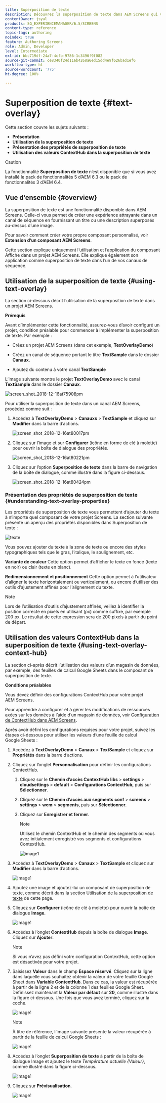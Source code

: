 ```yaml
---
title: Superposition de texte
description: Découvrez la superposition de texte dans AEM Screens qui vous permet de créer une expérience attrayante dans un canal de séquence en incluant un titre ou une description superposés à une image.
contentOwner: jsyal
products: SG_EXPERIENCEMANAGER/6.5/SCREENS
content-type: reference
topic-tags: authoring
noindex: true
feature: Authoring Screens
role: Admin, Developer
level: Intermediate
exl-id: bbc719df-24a7-4cfb-9786-1c3496f9f082
source-git-commit: ce8340f24d116b4268a6ed15dd4e9f626bad1ef6
workflow-type: ht
source-wordcount: '775'
ht-degree: 100%

---
```


# Superposition de texte {#text-overlay}

Cette section couvre les sujets suivants :

* **Présentation**
* **Utilisation de la superposition de texte**
* **Présentation des propriétés de superposition de texte**
* **Utilisation des valeurs ContextHub dans la superposition de texte**

>[!CAUTION]
>
>La fonctionnalité **Superposition de texte** n’est disponible que si vous avez installé le pack de fonctionnalités 5 d’AEM 6.3 ou le pack de fonctionnalités 3 d’AEM 6.4.

## Vue d’ensemble {#overview}

La superposition de texte est une fonctionnalité disponible dans AEM Screens. Celle-ci vous permet de créer une expérience attrayante dans un canal de séquence en fournissant un titre ou une description superposés au-dessus d’une image.

Pour savoir comment créer votre propre composant personnalisé, voir **Extension d’un composant AEM Screens**.

Cette section explique uniquement l’utilisation et l’application du composant Affiche dans un projet AEM Screens. Elle explique également son application comme superposition de texte dans l’un de vos canaux de séquence.

## Utilisation de la superposition de texte {#using-text-overlay}

La section ci-dessous décrit l’utilisation de la superposition de texte dans un projet AEM Screens.

**Prérequis**

Avant d’implémenter cette fonctionnalité, assurez-vous d’avoir configuré un projet, condition préalable pour commencer à implémenter la superposition de texte. Par exemple :

* Créez un projet AEM Screens (dans cet exemple, **TextOverlayDemo**)

* Créez un canal de séquence portant le titre **TextSample** dans le dossier **Canaux**.

* Ajoutez du contenu à votre canal **TextSample**

L’image suivante montre le projet **TextOverlayDemo** avec le canal **TextSample** dans le dossier **Canaux**.

![screen_shot_2018-12-16at75908pm](assets/screen_shot_2018-12-16at75908pm.png)

Pour utiliser la superposition de texte dans un canal AEM Screens, procédez comme suit :

1. Accédez à **TextOverlayDemo** > **Canauxs** > **TextSample** et cliquez sur **Modifier** dans la barre d’actions.

   ![screen_shot_2018-12-16at80017pm](assets/screen_shot_2018-12-16at80017pm.png)

1. Cliquez sur l’image et sur **Configurer** (icône en forme de clé à molette) pour ouvrir la boîte de dialogue des propriétés.

   ![screen_shot_2018-12-16at80221pm](assets/screen_shot_2018-12-16at80221pm.png)

1. Cliquez sur l’option **Superposition de texte** dans la barre de navigation de la boîte de dialogue, comme illustré dans la figure ci-dessous.

   ![screen_shot_2018-12-16at80424pm](assets/screen_shot_2018-12-16at80424pm.png)

### Présentation des propriétés de superposition de texte {#understanding-text-overlay-properties}

Les propriétés de superposition de texte vous permettent d’ajouter du texte à n’importe quel composant de votre projet Screens. La section suivante présente un aperçu des propriétés disponibles dans Superposition de texte :

![texte](assets/text.gif)

Vous pouvez ajouter du texte à la zone de texte ou encore des styles typographiques tels que le gras, l’italique, le soulignement, etc.

**Variante de couleur** Cette option permet d’afficher le texte en foncé (texte en noir) ou clair (texte en blanc).

**Redimensionnement et positionnement** Cette option permet à l’utilisateur d’aligner le texte horizontalement ou verticalement, ou encore d’utiliser des outils d’ajustement affinés pour l’alignement du texte.

>[!NOTE]
>
>Lors de l’utilisation d’outils d’ajustement affinés, veillez à identifier la position correcte en pixels en utilisant (px) comme suffixe, par exemple 200 px. Le résultat de cette expression sera de 200 pixels à partir du point de départ.

## Utilisation des valeurs ContextHub dans la superposition de texte {#using-text-overlay-context-hub}

La section ci-après décrit l’utilisation des valeurs d’un magasin de données, par exemple, des feuilles de calcul Google Sheets dans le composant de superposition de texte.

**Conditions préalables**

Vous devez définir des configurations ContextHub pour votre projet AEM Screens.

Pour apprendre à configurer et à gérer les modifications de ressources axées sur les données à l’aide d’un magasin de données, voir [Configuration de ContextHub dans AEM Screens](https://experienceleague.adobe.com/fr/docs/experience-manager-screens/user-guide/developing/configuring-context-hub).

Après avoir défini les configurations requises pour votre projet, suivez les étapes ci-dessous pour utiliser les valeurs d’une feuille de calcul Google Sheets :

1. Accédez à **TextOverlayDemo** > **Canaux** > **TextSample** et cliquez sur **Propriétés** dans la barre d’actions.

1. Cliquez sur l’onglet **Personnalisation** pour définir les configurations ContextHub.

   1. Cliquez sur le **Chemin d’accès ContextHub** **libs** > **settings** > **cloudsettings** > **default** > **Configurations ContextHub**, puis sur **Sélectionner**.

   1. Cliquez sur le **Chemin d’accès aux segments** **conf** > **screens** > **settings** > **wcm** > **segments**, puis sur **Sélectionner**.

   1. Cliquez sur **Enregistrer et fermer**.

      >[!NOTE]
      >
      >Utilisez le chemin ContextHub et le chemin des segments où vous avez initialement enregistré vos segments et configurations ContextHub.

      ![image1](/help/user-guide/assets/text-overlay/text-overlay8.png)

1. Accédez à **TextOverlayDemo** > **Canaux** > **TextSample** et cliquez sur **Modifier** dans la barre d’actions.

   ![image1](/help/user-guide/assets/text-overlay/text-overlay1.png)

1. Ajoutez une image et ajoutez-lui un composant de superposition de texte, comme décrit dans la section [Utilisation de la superposition de texte](/help/user-guide/text-overlay.md#using-text-overlay) de cette page.

1. Cliquez sur **Configurer** (icône de clé à molette) pour ouvrir la boîte de dialogue **Image**.

   ![image1](/help/user-guide/assets/text-overlay/text-overlay4.png)

1. Accédez à l’onglet **ContextHub** depuis la boîte de dialogue **Image**. Cliquez sur **Ajouter**.

   >[!NOTE]
   >Si vous n’avez pas défini votre configuration ContextHub, cette option est désactivée pour votre projet.

1. Saisissez **Valeur** dans le champ **Espace réservé**. Cliquez sur la ligne dans laquelle vous souhaitez obtenir la valeur de votre feuille Google Sheet dans **Variable ContextHub**. Dans ce cas, la valeur est récupérée à partir de la ligne 2 et de la colonne 1 des feuilles Google Sheet. Définissez maintenant la **Valeur par défaut** sur **20**, comme illustré dans la figure ci-dessous. Une fois que vous avez terminé, cliquez sur la coche.

   ![image1](/help/user-guide/assets/text-overlay/text-overlay5.png)

   >[!NOTE]
   >À titre de référence, l’image suivante présente la valeur récupérée à partir de la feuille de calcul Google Sheets :

   ![image1](/help/user-guide/assets/text-overlay/text-overlay6.png)

1. Accédez à l’onglet **Superposition de texte** à partir de la boîte de dialogue Image et ajoutez le texte *Température actuelle {Valeur}*, comme illustré dans la figure ci-dessous.

   ![image1](/help/user-guide/assets/text-overlay/text-overlay7.png)

1. Cliquez sur **Prévisualisation**.

   ![image1](/help/user-guide/assets/text-overlay/text-overlay10.png)
